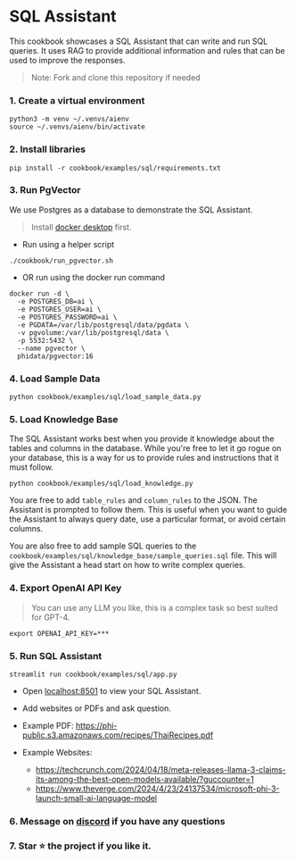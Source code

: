 # SQL Assistant

This cookbook showcases a SQL Assistant that can write and run SQL queries.
It uses RAG to provide additional information and rules that can be used to improve the responses.

> Note: Fork and clone this repository if needed

### 1. Create a virtual environment

```shell
python3 -m venv ~/.venvs/aienv
source ~/.venvs/aienv/bin/activate
```

### 2. Install libraries

```shell
pip install -r cookbook/examples/sql/requirements.txt
```

### 3. Run PgVector

We use Postgres as a database to demonstrate the SQL Assistant.

> Install [docker desktop](https://docs.docker.com/desktop/install/mac-install/) first.

- Run using a helper script

```shell
./cookbook/run_pgvector.sh
```

- OR run using the docker run command

```shell
docker run -d \
  -e POSTGRES_DB=ai \
  -e POSTGRES_USER=ai \
  -e POSTGRES_PASSWORD=ai \
  -e PGDATA=/var/lib/postgresql/data/pgdata \
  -v pgvolume:/var/lib/postgresql/data \
  -p 5532:5432 \
  --name pgvector \
  phidata/pgvector:16
```

### 4. Load Sample Data

```shell
python cookbook/examples/sql/load_sample_data.py
```

### 5. Load Knowledge Base

The SQL Assistant works best when you provide it knowledge about the tables and columns in the database.
While you're free to let it go rogue on your database, this is a way for us to provide rules and instructions that
it must follow.

```shell
python cookbook/examples/sql/load_knowledge.py
```

You are free to add `table_rules` and `column_rules` to the JSON. The Assistant is prompted to follow them.
This is useful when you want to guide the Assistant to always query date, use a particular format, or avoid certain columns.

You are also free to add sample SQL queries to the `cookbook/examples/sql/knowledge_base/sample_queries.sql` file.
This will give the Assistant a head start on how to write complex queries.

### 4. Export OpenAI API Key

> You can use any LLM you like, this is a complex task so best suited for GPT-4.

```shell
export OPENAI_API_KEY=***
```

### 5. Run SQL Assistant

```shell
streamlit run cookbook/examples/sql/app.py
```

- Open [localhost:8501](http://localhost:8501) to view your SQL Assistant.

- Add websites or PDFs and ask question.
- Example PDF: https://phi-public.s3.amazonaws.com/recipes/ThaiRecipes.pdf
- Example Websites:
  - https://techcrunch.com/2024/04/18/meta-releases-llama-3-claims-its-among-the-best-open-models-available/?guccounter=1
  - https://www.theverge.com/2024/4/23/24137534/microsoft-phi-3-launch-small-ai-language-model

### 6. Message on [discord](https://discord.gg/4MtYHHrgA8) if you have any questions

### 7. Star ⭐️ the project if you like it.
